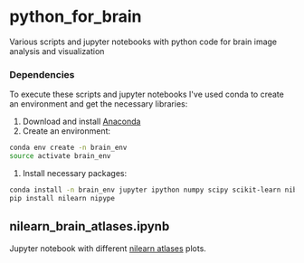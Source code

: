 # python_for_brain
Various scripts and jupyter notebooks with python code for brain image analysis and visualization

### Dependencies

To execute these scripts and jupyter notebooks I've used conda to create an environment and get the necessary libraries:
1. Download and install [Anaconda](https://www.anaconda.com/download/)
1. Create an environment:
```bash
conda env create -n brain_env
source activate brain_env
```
1. Install necessary packages:
```bash
conda install -n brain_env jupyter ipython numpy scipy scikit-learn nibabel matplotlib
pip install nilearn nipype
```

## nilearn_brain_atlases.ipynb

Jupyter notebook with different [nilearn atlases](http://nilearn.github.io/modules/reference.html#module-nilearn.datasets) plots.  
